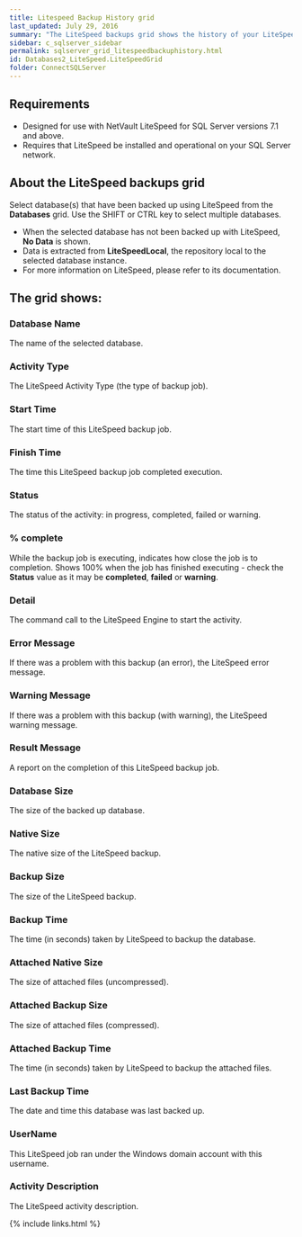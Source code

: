 ```yaml
---
title: Litespeed Backup History grid
last_updated: July 29, 2016
summary: "The LiteSpeed backups grid shows the history of your LiteSpeed backups."
sidebar: c_sqlserver_sidebar
permalink: sqlserver_grid_litespeedbackuphistory.html
id: Databases2_LiteSpeed.LiteSpeedGrid
folder: ConnectSQLServer
---
```


## Requirements

* Designed for use with NetVault LiteSpeed for SQL Server versions 7.1 and above.
* Requires that LiteSpeed be installed and operational on your SQL Server network.


## About the LiteSpeed backups grid

Select database(s) that have been backed up using LiteSpeed from the **Databases** grid. Use the SHIFT or CTRL key to select multiple databases.

* When the selected database has not been backed up with LiteSpeed, **No Data** is shown.
* Data is extracted from **LiteSpeedLocal**, the repository local to the selected database instance.
* For more information on LiteSpeed, please refer to its documentation.


## The grid shows:

### Database Name

The name of the selected database.

### Activity Type

The LiteSpeed Activity Type (the type of backup job).

### Start Time

The start time of this LiteSpeed backup job.

### Finish Time

The time this LiteSpeed backup job completed execution.

### Status

The status of the activity: in progress, completed, failed or warning.

### % complete

While the backup job is executing, indicates how close the job is to completion. Shows 100% when the job has finished executing - check the **Status** value as it may be **completed**, **failed** or **warning**.

### Detail

The command call to the LiteSpeed Engine to start the activity.

### Error Message

If there was a problem with this backup (an error), the LiteSpeed error message.

### Warning Message

If there was a problem with this backup (with warning), the LiteSpeed warning message.

### Result Message

A report on the completion of this LiteSpeed backup job.

### Database Size

The size of the backed up database.

### Native Size

The native size of the LiteSpeed backup.

### Backup Size

The size of the LiteSpeed backup.

### Backup Time

The time (in seconds) taken by LiteSpeed to backup the database.

### Attached Native Size

The size of attached files (uncompressed).

### Attached Backup Size

The size of attached files (compressed).

### Attached Backup Time

The time (in seconds) taken by LiteSpeed to backup the attached files.

### Last Backup Time

The date and time this database was last backed up.

### UserName

This LiteSpeed job ran under the Windows domain account with this username.

### Activity Description

The LiteSpeed activity description.



{% include links.html %}
